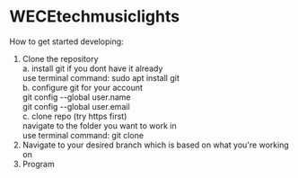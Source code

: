# WECEtechmusiclights

How to get started developing:
1. Clone the repository  
  a. install git if you dont have it already  
    use terminal command: sudo apt install git  
  b. configure git for your account  
    git config --global user.name <insert your username here>  
    git config --global user.email <insert your email here>  
  c. clone repo (try https first)  
    navigate to the folder you want to work in   
    use terminal command: git clone <insert URL here>  
2. Navigate to your desired branch which is based on what you're working on
3. Program
    
